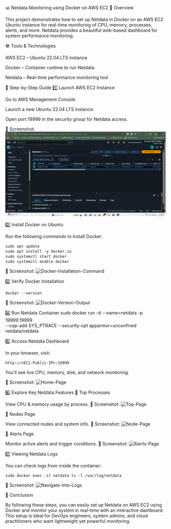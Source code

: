📊 Netdata Monitoring using Docker on AWS EC2
📌 Overview

This project demonstrates how to set up Netdata in Docker on an AWS EC2 Ubuntu instance for real-time monitoring of CPU, memory, processes, alerts, and more.
Netdata provides a beautiful web-based dashboard for system performance monitoring.

🛠 Tools & Technologies

AWS EC2 – Ubuntu 22.04 LTS instance

Docker – Container runtime to run Netdata

Netdata – Real-time performance monitoring tool

🚀 Step-by-Step Guide
1️⃣ Launch AWS EC2 Instance

Go to AWS Management Console.

Launch a new Ubuntu 22.04 LTS instance.

Open port 19999 in the security group for Netdata access.

📸 Screenshot:
![Running-EC2-Instance](screenshots/running-ec2-instance.png)

2️⃣ Install Docker on Ubuntu

Run the following commands to install Docker:
```
sudo apt update
sudo apt install -y docker.io
sudo systemctl start docker
sudo systemctl enable docker
```

📸 Screenshot:
![Docker-Installation-Command](docker-installation-commands.png)

3️⃣ Verify Docker Installation

```
docker --version
```

📸 Screenshot:
![Docker-Version-Output](docker-version-output.png)

4️⃣ Run Netdata Container
sudo docker run -d --name=netdata -p 19999:19999 \
  --cap-add SYS_PTRACE --security-opt apparmor=unconfined \
  netdata/netdata

5️⃣ Access Netdata Dashboard

In your browser, visit:
```
http://<EC2-Public-IP>:19999
```

You’ll see live CPU, memory, disk, and network monitoring.

📸 Screenshot:
![Home-Page](home_page-metrics-CPU-Memory_visible.png)

6️⃣ Explore Key Netdata Features
🔹 Top Processes

View CPU & memory usage by process.
📸 Screenshot:
![Top-Page](top-page.png)

🔹 Nodes Page

View connected nodes and system info.
📸 Screenshot:
![Node-Page](nodes-page.png)

🔹 Alerts Page

Monitor active alerts and trigger conditions.
📸 Screenshot:
![Alerts-Page](alerts-page.png)


7️⃣ Viewing Netdata Logs

You can check logs from inside the container:

```
sudo docker exec -it netdata ls -l /var/log/netdata
```


📸 Screenshot:
![Navigate-Into-Logs](navigated-into-logs.png)


🎯 Conclusion

By following these steps, you can easily set up Netdata on AWS EC2 using Docker and monitor your system in real-time with an interactive dashboard.
This setup is ideal for DevOps engineers, system admins, and cloud practitioners who want lightweight yet powerful monitoring.






